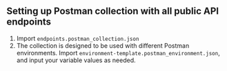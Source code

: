 ## Setting up Postman collection with all public API endpoints
1. Import `endpoints.postman_collection.json`
2. The collection is designed to be used with different Postman environments. Import `environment-template.postman_environment.json`, and input your variable values as needed.